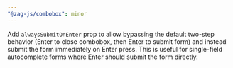 ```yaml
---
"@zag-js/combobox": minor
---
```


Add `alwaysSubmitOnEnter` prop to allow bypassing the default two-step behavior (Enter to close combobox, then Enter to submit form) and instead submit the form immediately on Enter press. This is useful for single-field autocomplete forms where Enter should submit the form directly.